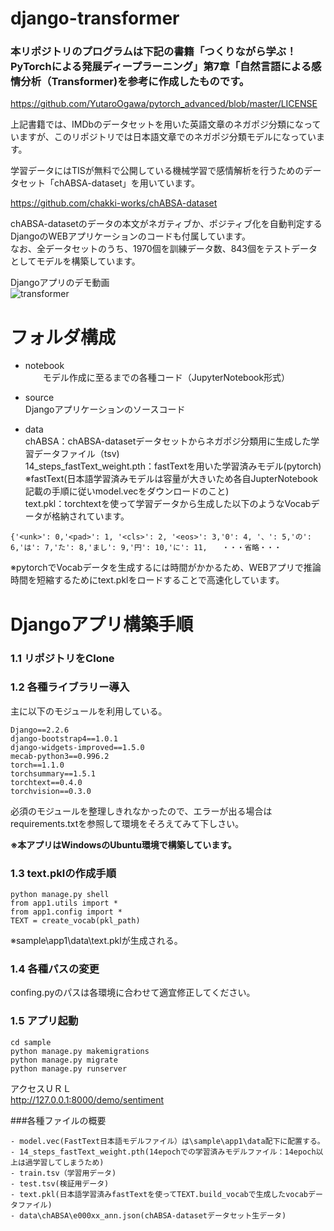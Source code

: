 # django-transformer

###  本リポジトリのプログラムは下記の書籍「つくりながら学ぶ！PyTorchによる発展ディープラーニング」第7章「自然言語による感情分析（Transformer)を参考に作成したものです。

https://github.com/YutaroOgawa/pytorch_advanced/blob/master/LICENSE  

上記書籍では、IMDbのデータセットを用いた英語文章のネガポジ分類になっていますが、このリポジトリでは日本語文章でのネガポジ分類モデルになっています。  

学習データにはTISが無料で公開している機械学習で感情解析を行うためのデータセット「chABSA-dataset」を用いています。  

https://github.com/chakki-works/chABSA-dataset

chABSA-datasetのデータの本文がネガティブか、ポジティブ化を自動判定するDjangoのWEBアプリケーションのコードも付属しています。     
なお、全データセットのうち、1970個を訓練データ数、843個をテストデータとしてモデルを構築しています。

Djangoアプリのデモ動画  
![transformer](https://user-images.githubusercontent.com/34405452/66707507-7f5c6500-ed7c-11e9-9a2d-342100379cfd.gif)

# フォルダ構成  

- notebook  
　　モデル作成に至るまでの各種コード（JupyterNotebook形式）
- source  
    Djangoアプリケーションのソースコード

- data  
   chABSA：chABSA-datasetデータセットからネガポジ分類用に生成した学習データファイル（tsv)  
   14_steps_fastText_weight.pth：fastTextを用いた学習済みモデル(pytorch)  
   ※fastText(日本語学習済みモデルは容量が大きいため各自JupterNotebook記載の手順に従いmodel.vecをダウンロードのこと)  
   text.pkl：torchtextを使って学習データから生成した以下のようなVocabデータが格納されています。  

```
{'<unk>': 0,'<pad>': 1, '<cls>': 2, '<eos>': 3,'0': 4, '、': 5,'の': 6,'は': 7,'た': 8,'まし': 9,'円': 10,'に': 11,　　・・・省略・・・
```
※pytorchでVocabデータを生成するには時間がかかるため、WEBアプリで推論時間を短縮するためにtext.pklをロードすることで高速化しています。


# Djangoアプリ構築手順


### 1.1 リポジトリをClone

### 1.2 各種ライブラリー導入  

主に以下のモジュールを利用している。
```
Django==2.2.6
django-bootstrap4==1.0.1
django-widgets-improved==1.5.0
mecab-python3==0.996.2
torch==1.1.0
torchsummary==1.5.1
torchtext==0.4.0
torchvision==0.3.0
```

必須のモジュールを整理しきれなかったので、エラーが出る場合はrequirements.txtを参照して環境をそろえてみて下しさい。  

**※本アプリはWindowsのUbuntu環境で構築しています。**    


### 1.3 text.pklの作成手順  

```
python manage.py shell
from app1.utils import *
from app1.config import *
TEXT = create_vocab(pkl_path)
```
※sample\app1\data\text.pklが生成される。

### 1.4 各種パスの変更
confing.pyのパスは各環境に合わせて適宜修正してください。  


### 1.5 アプリ起動

```
cd sample  
python manage.py makemigrations
python manage.py migrate
python manage.py runserver
```

アクセスＵＲＬ  
http://127.0.0.1:8000/demo/sentiment


###各種ファイルの概要
```
- model.vec(FastText日本語モデルファイル）は\sample\app1\data配下に配置する。  
- 14_steps_fastText_weight.pth(14epochでの学習済みモデルファイル：14epoch以上は過学習してしまうため)
- train.tsv（学習用データ)
- test.tsv(検証用データ)
- text.pkl(日本語学習済みfastTextを使ってTEXT.build_vocabで生成したvocabデータファイル)
- data\chABSA\e000xx_ann.json(chABSA-datasetデータセット生データ)
```

